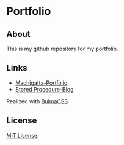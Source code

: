 # Portfolio
## About
This is my github repository for my portfolio.
## Links
- [Machigatta-Portfolio](https://machigatta.com)
- [Stored Procedure-Blog](http://stored-procedure.com/)

Realized with [BulmaCSS](https://bulma.io/)

## License

[MIT License](LICENSE).